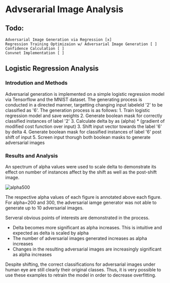 # Advserarial Image Analysis
## Todo:
    Adversarial Image Generation via Regression [x]
    Regression Training Optimizaion w/ Adversarial Image Generation [ ]
    Confidence Calculation [ ]
    Convnet Implementation [ ]
    
## Logistic Regression Analysis
### Introdution and Methods
Adversarial generation is implemented on a simple logistic regression model via Tensorflow and the MNIST dataset.
The generating process is conducted in a directed manner, targetting changing input labeleld '2' to be classified as '6'. 
The generation process is as follows:
    1. Train logistic regression model and save weights
    2. Generate boolean mask for correctly classified instances of label '2'
    3. Calculate delta by as (alpha) * (gradient of modified cost function over input)
    3. Shift input vector towards the label '6' by delta
    4. Generate boolean mask for classified instances of label '6' post shift of input
    5. Screen input thorugh both boolean masks to generate adversarial images

### Results and Analysis
An spectrum of alpha values were used to scale delta to demonstrate its effect on number of instances affect by the shift as well as the post-shift image.

![alpha500](https://image.ibb.co/iKjKyv/figure_1.png)

The respective alpha values of each figure is annotated above each figure.
For alpha=200 and 300, the adversarial iamge generator was not able to generate up to 10 adversarial images.

Serveral obvious points of interests are demonstrated in the process.
- Delta becomes more significant as alpha increases. This is intuitive and expected as delta is scaled by alpha
- The number of adversarial images generated increases as alpha increases
- Changes in the resulting adversarial images are increasingly significant as alpha increases

Despite shifting, the correct classifications for adversarial images under human eye are still clearly their original classes. Thus, it is very possible to use these examples to retrain the model in order to decrease overfitting.


